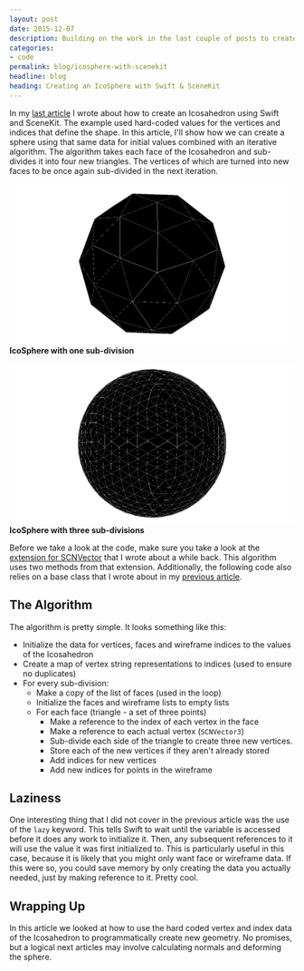 ```yaml
---
layout: post
date: 2015-12-07
description: Building on the work in the last couple of posts to create an IcoSphere
categories:
- code
permalink: blog/icosphere-with-scenekit
headline: blog
heading: Creating an IcoSphere with Swift & SceneKit
---
```

In my [last article](/blog/custom-geometry-swift-scenekit) I wrote about how to create an Icosahedron using Swift and SceneKit. The example used hard-coded values for the vertices and indices that define the shape. In this article, I'll show how we can create a sphere using that same data for initial values combined with an iterative algorithm. The algorithm takes each face of the Icosahedron and sub-divides it into four new triangles. The vertices of which are turned into new faces to be once again sub-divided in the next iteration.

![IcoSphere with one sub-division](/assets/images/blog/icosphere-1-subdivision.png)
__IcoSphere with one sub-division__

![IcoSphere with thre sub-divisions](/assets/images/blog/icosphere-3-subdivisions.png)
__IcoSphere with three sub-divisions__

Before we take a look at the code, make sure you take a look at the [extension for SCNVector](https://gist.github.com/simon-theta/8a9734849753e926a278) that I wrote about a while back. This algorithm uses two methods from that extension. Additionally, the following code also relies on a base class that I wrote about in my [previous article](https://gist.github.com/simon-theta/40d6efd44bd5bc4975f4).

<script src="https://gist.github.com/jeremynealbrown/1b2ca5d7da16bd781e64.js"></script>

## The Algorithm
The algorithm is pretty simple. It looks something like this:

* Initialize the data for vertices, faces and wireframe indices to the values of the Icosahedron
* Create a map of vertex string representations to indices (used to ensure no duplicates)
* For every sub-division:
    * Make a copy of the list of faces (used in the loop)
    * Initialize the faces and wireframe lists to empty lists
    * For each face (triangle - a set of three points)
        * Make a reference to the index of each vertex in the face
        * Make a reference to each actual vertex (`SCNVector3`)
        * Sub-divide each side of the triangle to create three new vertices.
        * Store each of the new vertices if they aren't already stored
        * Add indices for new vertices
        * Add new indices for points in the wireframe

## Laziness
 One interesting thing that I did not cover in the previous article was the use of the `lazy` keyword. This tells Swift to wait until the variable is accessed before it does any work to initialize it. Then, any subsequent references to it will use the value it was first initialized to. This is particularly useful in this case, because it is likely that you might only want face or wireframe data. If this were so, you could save memory by only creating the data you actually needed, just by making reference to it. Pretty cool.

## Wrapping Up
 In this article we looked at how to use the hard coded vertex and index data of the Icosahedron to programmatically create new geometry. No promises, but a logical next articles may involve calculating normals and deforming the sphere.
